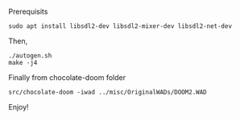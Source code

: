

Prerequisits

```
sudo apt install libsdl2-dev libsdl2-mixer-dev libsdl2-net-dev
```

Then,

```
./autogen.sh
make -j4
```

Finally from chocolate-doom folder

```
src/chocolate-doom -iwad ../misc/OriginalWADs/DOOM2.WAD
```

Enjoy!
